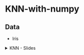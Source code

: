 # KNN-with-numpy

## Data 
* Iris 

<details>
  <summary>KNN - Slides </summary><details>
  <img src="image-url" name="image-name">
  <img src="image-url" name="image-name">
  <img src="image-url" name="image-name">
</details>
